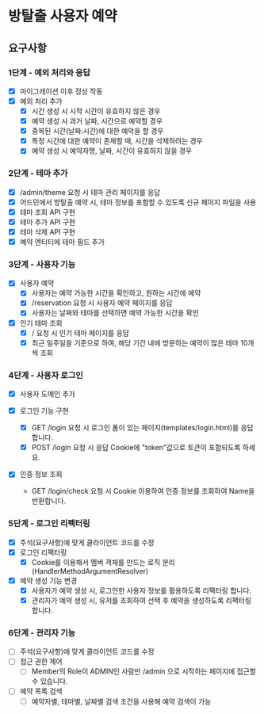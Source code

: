 # 방탈출 사용자 예약

## 요구사항

### 1단계 - 예외 처리와 응답

- [x] 마이그레이션 이후 정상 작동
- [x] 예외 처리 추가
    - [x] 시간 생성 시 시작 시간이 유효하지 않은 경우
    - [x] 예약 생성 시 과거 날짜, 시간으로 예약할 경우
    - [x] 중복된 시간(날짜:시간)에 대한 예악을 할 경우
    - [x] 특정 시간에 대한 예약이 존재할 때, 시간을 삭제하려는 경우
    - [x] 예약 생성 시 예약자명, 날짜, 시간이 유효하지 않을 경우

### 2단계 - 테마 추가

- [x] /admin/theme 요청 시 테마 관리 페이지를 응답
- [x] 어드민에서 방탈출 예약 시, 테마 정보를 포함할 수 있도록 신규 페이지 파일을 사용
- [x] 테마 조회 API 구현
- [x] 테마 추가 API 구현
- [x] 테마 삭제 API 구현
- [x] 예약 엔티티에 테마 필드 추가

### 3단계 - 사용자 기능

- [x] 사용자 예약
    - [x] 사용자는 예약 가능한 시간을 확인하고, 원하는 시간에 예약
    - [x] /reservation 요청 시 사용자 예약 페이지를 응답
    - [x] 사용자는 날짜와 테마를 선택하면 예약 가능한 시간을 확인

- [x] 인기 테마 조회
    - [x] / 요청 시 인기 테마 페이지를 응답
    - [x] 최근 일주일을 기준으로 하여, 해당 기간 내에 방문하는 예약이 많은 테마 10개씩 조회

### 4단계 - 사용자 로그인

- [x] 사용자 도메인 추가

- [x] 로그인 기능 구현
    - [x] GET /login 요청 시 로그인 폼이 있는 페이지(templates/login.html)를 응답합니다.
    - [x] POST /login 요청 시 응답 Cookie에 "token"값으로 토큰이 포함되도록 하세요.

- [x] 인증 정보 조회
    - GET /login/check 요청 시 Cookie 이용하여 인증 정보를 조회하여 Name을 반환합니다.

### 5단계 - 로그인 리펙터링

- [x] 주석(요구사항)에 맞게 클라이언트 코드를 수정
- [x] 로그인 리팩터링
    - [x] Cookie를 이용해서 멤버 객체를 만드는 로직 분리 (HandlerMethodArgumentResolver)
- [x] 예약 생성 기능 변경
    - [x] 사용자가 예약 생성 시, 로그인한 사용자 정보를 활용하도록 리팩터링 합니다.
    - [x] 관리자가 예약 생성 시, 유저를 조회하여 선택 후 예약을 생성하도록 리팩터링 합니다.

### 6단계 - 관리자 기능

- [ ] 주석(요구사항)에 맞게 클라이언트 코드를 수정
- [ ] 접근 권한 제어
    - [ ] Member의 Role이 ADMIN인 사람만 /admin 으로 시작하는 페이지에 접근할 수 있습니다.
- [ ] 예약 목록 검색
    - [ ] 예약자별, 테마별, 날짜별 검색 조건을 사용해 예약 검색이 가능
